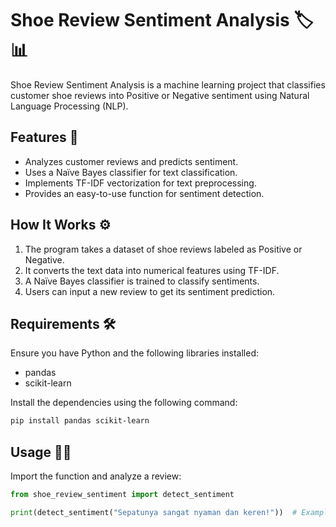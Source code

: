 # Shoe Review Sentiment Analysis 🏷️📊

Shoe Review Sentiment Analysis is a machine learning project that classifies customer shoe reviews into Positive or Negative sentiment using Natural Language Processing (NLP).

## Features 🚀

- Analyzes customer reviews and predicts sentiment.
- Uses a Naïve Bayes classifier for text classification.
- Implements TF-IDF vectorization for text preprocessing.
- Provides an easy-to-use function for sentiment detection.

## How It Works ⚙️

1. The program takes a dataset of shoe reviews labeled as Positive or Negative.
2. It converts the text data into numerical features using TF-IDF.
3. A Naïve Bayes classifier is trained to classify sentiments.
4. Users can input a new review to get its sentiment prediction.

## Requirements 🛠️

Ensure you have Python and the following libraries installed:

- pandas
- scikit-learn

Install the dependencies using the following command:

```sh
pip install pandas scikit-learn
```

## Usage 🏃‍♂️

Import the function and analyze a review:

```python
from shoe_review_sentiment import detect_sentiment

print(detect_sentiment("Sepatunya sangat nyaman dan keren!"))  # Example usage
```
